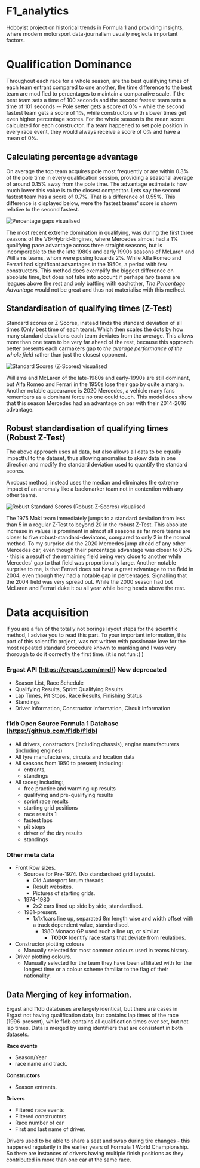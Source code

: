 # F1_analytics
Hobbyist project on historical trends in Formula 1 and providing insights, where modern motorsport data-journalism usually neglects important factors.

# Qualification Dominance
Throughout each race for a whole season, are the best qualifying times of each team entrant compared to one another, the time difference to the best team are modified to percentages to maintain a comparative scale. If the best team sets a time of 100 seconds and the second fastest team sets a time of 101 seconds -- Pole setter gets a score of 0% - while the second fastest team gets a score of 1%, while constructors with slower times get even higher percentage scores. For the whole season is the mean score calculated for each constructor. If a team happened to set pole position in every race event, they would always receive a score of 0% and have a mean of 0%.
## Calculating percentage advantage
On average the top team acquires pole most frequently or are within 0.3% of the pole time in every qualification session, providing a seasonal average of around 0.15% away from the pole time. The advantage estimate is how much lower this value is to the closest competitor. Lets say the second fastest team has a score of 0.7%. That is a difference of 0.55%. This difference is displayed below, were the fastest teams' score is shown relative to the second fastest.

![Percentage gaps visualised](figures/Fig_diffPCT_restricted_vertical_limits.png?raw=true)

The most recent extreme domination in qualifying, was during the first three seasons of the V6-Hybrid-Engines, where Mercedes almost had a 1% qualifying pace advantage across three straight seasons, but is incomporable to the the late 1980s and early 1990s seasons of McLaren and Williams teams, whom were pusing towards 2%. While Alfa Romeo and Ferrari had significant advantages in the 1950s, a period with few constructors.
This method does exemplify the biggest difference on absolute time, but does not take into account if perhaps _two_ teams are leagues above the rest and only battling with eachother, _The Percentage Advantage_ would not be great and thus not materialise with this method.

## Standardisation of qualifying times (Z-Test)

Standard scores or Z-Scores, instead finds the standard deviation of all times (Only best time of each team). Which then scales the dots by how many standard deviations each team deviates from the average. This allows more than one team to be very far ahead of the rest, because this approach better presents each carmakers gap to _the average performance of the whole field_ rather than just the closest opponent.

![Standard Scores (Z-Scores) visualised](figures/Fig_Z_Scores_restricted_vertical_limits.png?raw=true)

Williams and McLaren of the late-1980s and early-1990s are still dominant, but Alfa Romeo and Ferrari in the 1950s lose their gap by quite a margin. Another notable appearance is 2020 Mercedes, a vehicle many fans remembers as a dominant force no one could touch. This model does show that this season Mercedes had an advantage on par with their 2014-2016 advantage. 

## Robust standardisation of qualifying times (Robust Z-Test)

The above approach uses all data, but also allows all data to be equally impactful to the dataset, thus allowing anomalies to skew data in one direction and modify the standard deviation used to quantify the standard scores.

A robust method, instead uses the median and eliminates the extreme impact of an anomaly like a backmarker team not in contention with any other teams.

![Robust Standard Scores (Robust-Z-Scores) visualised](figures/Fig_Robust_Z_Scores_restricted_vertical_limits.png?raw=true)

The 1975 Maki team immediately jumps to a standard deviation from less than 5 in a regular Z-Test to beyond 20 in the robust Z-Test. This absolute increase in values is prominent in almost all seasons as far more teams are closer to five robust-standard-deviatons, compared to only 2 in the normal method. To my surprise did the 2020 Mercedes jump ahead of any other Mercedes car, even though their percentage advantage was closer to 0.3% - this is a result of the remaining field being very close to another while Mercedes' gap to that field was proportionally large. Another notable surprise to me, is that Ferrari does not have a great advantage to the field in 2004, even though they had a notable gap in percentages. Signalling that the 2004 field was very spread out. While the 2000 season had bot McLaren and Ferrari duke it ou all year while being heads above the rest.


#
# Data acquisition
If you are a fan of the totally not borings layout steps for the scientific method, I advise you to read this part. To your important information, this part of this scientific project, was not written with passionate love for the most repeated standard procedure known to manking and I was very thorough to do it correctly the first time. (it is not fun :( )

### **Ergast API** (https://ergast.com/mrd/) Now deprecated
  - Season List, Race Schedule  
  - Qualifying Results, Sprint Qualifying Results  
  - Lap Times, Pit Stops, Race Results, Finishing Status  
  - Standings  
  - Driver Information, Constructor Information, Circuit Information  
  

### **f1db Open Source Formula 1 Database** (https://github.com/f1db/f1db)  
  - All drivers, constructors (including chassis), engine manufacturers (including engines)  
  - All tyre manufacturers, circuits and location data  
  - All seasons from 1950 to present; including:  
     - entrants,  
     - standings  
  - All races; including:,  
     - free practice and warming-up results  
     - qualifying and pre-qualifying results  
     - sprint race results  
     - starting grid positions  
     - race results  1
     - fastest laps  
     - pit stops  
     - driver of the day results  
     - standings

### Other meta data
- Front Row sizes.
	- Sources for Pre-1974. (No standardised grid layouts).
		- Old Autosport forum threads.
   		- Result websites.
   		- Pictures of starting grids.
 	- 1974-1980
  		- 2x2 cars lined up side by side, standardised.
 	- 1981-present.
  		- 1x1x1cars line up, separated 8m length wise and width offset with a track dependent value, standardised.
      		- 1980 Monaco GP used such a line up, or similar.
        		- **TODO:** Identify race starts that deviate from reulations.
- Constructor plotting colours
	- Manually selected for most common colours used in teams history.
- Driver plotting colours.
	- Manually selected for the team they have been affiliated with for the longest time or a colour scheme familiar to the flag of their nationality.
	
## Data Merging of key information.
Ergast and f1db databases are largely identical, but there are cases in Ergast not having qualification data, but contains lap times of the race (1996-present), while f1db contains all qualification times ever set, but not lap times. Data is merged by using identifiers that are consistent in both datasets.  

**Race events**  
 - Season/Year  
 - race name and track.

**Constructors**
 - Season entrants.

**Drivers**
- Filtered race events
- Filtered constructors
- Race number of car
- First and last name of driver.  

Drivers used to be able to share a seat and swap during tire changes - this happened regularily in the earlier years of Formula 1 World Championship. So there are instances of drivers having multiple finish positions as they contributed in more than one car at the same race.
